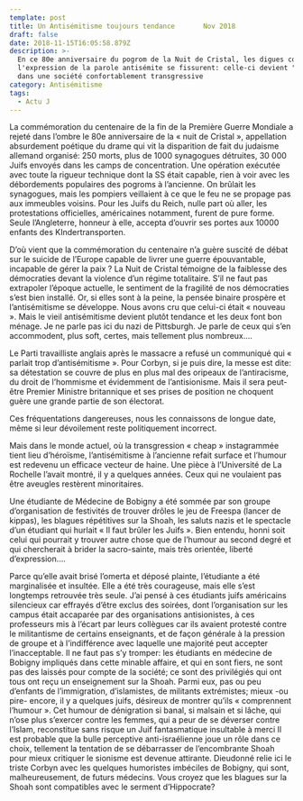 ```yaml
---
template: post
title: Un Antisémitisme toujours tendance       Nov 2018
draft: false
date: 2018-11-15T16:05:58.879Z
description: >-
  En ce 80e anniversaire du pogrom de la Nuit de Cristal, les digues contenant
  l'expression de la parole antisémite se fissurent: celle-ci devient "tendance"
  dans une société confortablement transgressive 
category: Antisémitisme
tags:
  - Actu J
---
```

La commémoration du centenaire de la fin de la Première Guerre Mondiale a rejeté dans l’ombre le 80e anniversaire de  la « nuit de Cristal », appellation absurdement poétique du drame qui vit la disparition de fait du judaisme allemand organisé: 250 morts, plus de 1000 synagogues détruites, 30 000 Juifs envoyés dans les camps de concentration. Une opération exécutée avec toute la rigueur technique dont la SS était capable, rien à voir avec les débordements populaires des pogroms à l’ancienne. On brûlait les synagogues, mais les pompiers veillaient à ce que le feu ne se propage pas aux immeubles voisins. Pour les Juifs du Reich, nulle part où aller, les protestations officielles, américaines notamment, furent de pure forme. Seule l’Angleterre, honneur à elle, accepta d’ouvrir ses portes aux 10000 enfants des KIndertransporten. 



D’où vient que la commémoration du centenaire n’a guère suscité de débat sur le suicide de l’Europe capable de livrer une guerre épouvantable, incapable de gérer la paix ? La Nuit de Cristal témoigne de la faiblesse des démocraties devant la violence d’un régime totalitaire. S’il ne faut pas extrapoler l’époque actuelle, le sentiment de la fragilité de nos démocraties s’est bien installé. Or, si elles sont à la peine, la pensée binaire prospère et l’antisémitisme se développe. Nous avons cru que celui-ci était « nouveau ». Mais le vieil antisémitisme devient plutôt tendance et les deux font bon ménage. Je ne parle pas ici du nazi de Pittsburgh. Je parle de ceux qui s’en accommodent, plus soft, certes, mais tellement   plus nombreux….



Le Parti travailliste anglais après le massacre a refusé un communiqué qui « parlait trop d’antisémitisme ». Pour Corbyn, si je puis dire, la messe est dite: sa détestation se couvre de plus en plus mal des oripeaux de l’antiracisme, du droit de l’hommisme et évidemment de l’antisionisme. Mais il sera peut-être Premier Ministre britannique et ses prises de position ne choquent guère une grande partie de son électorat. 



Ces fréquentations dangereuses, nous les connaissons de longue date, même si leur dévoilement reste politiquement incorrect. 



Mais dans le monde actuel, où la transgression « cheap » instagrammée tient lieu d’héroïsme, l’antisémitisme à l’ancienne refait surface et l’humour est redevenu un efficace vecteur de haine. Une pièce à l’Université de La Rochelle l’avait montré, il y a quelques années. Ceux qui ne voulaient pas être aveugles restèrent minoritaires.



Une étudiante de Médecine de Bobigny a été sommée par son groupe d’organisation de festivités de trouver drôles le jeu de Freespa (lancer de kippas), les blagues répétitives sur la Shoah, les saluts nazis et le spectacle d’un étudiant  qui hurlait « Il faut brûler les Juifs ». Bien entendu, honni soit celui qui pourrait y trouver autre chose que de l’humour au second degré et qui chercherait à brider la sacro-sainte, mais très orientée, liberté d’expression….



Parce qu’elle avait brisé l’omerta et déposé plainte, l’étudiante a été marginalisée et insultée. Elle a été très courageuse, mais elle s’est longtemps retrouvée très seule. J’ai pensé à ces étudiants juifs américains silencieux car effrayés  d’être exclus des soirées, dont l’organisation sur les campus était accaparée par des organisations antisionistes, à ces professeurs mis à l’écart par leurs collègues  car ils avaient protesté contre le militantisme de certains enseignants, et de façon générale à la pression de groupe et à l’indifférence avec laquelle une majorité peut accepter l’inacceptable. Il ne faut pas s’y tromper: les étudiants en médecine de Bobigny impliqués dans cette minable affaire, et qui en sont fiers, ne sont pas des laissés pour compte de la société; ce sont des privilégiés qui ont tous ont reçu un enseignement sur la Shoah. Parmi eux, pas ou peu d’enfants de l’immigration, d’islamistes, de militants extrémistes; mieux -ou pire- encore, il y a quelques juifs, désireux de montrer  qu’ils « comprennent l’humour ».  Cet humour de dénigration  si banal, si malsain et si lâche, qui n’ose plus s’exercer contre les femmes, qui a peur de se déverser contre l’Islam, reconstitue sans risque un Juif fantasmatique insultable à merci  Il est probable que la bulle perceptive anti-israélienne joue un rôle dans ce choix, tellement la tentation de se débarrasser de l’encombrante Shoah pour mieux critiquer le sionisme est devenue  attirante. Dieudonné relie ici le triste Corbyn avec les quelques humoristes imbéciles de Bobigny, qui sont, malheureusement, de futurs médecins. Vous croyez que les blagues sur la Shoah sont compatibles avec le serment d’Hippocrate?
